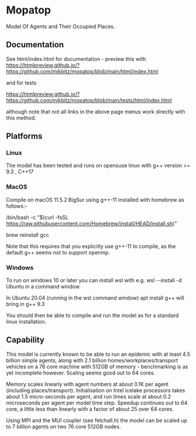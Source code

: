 # Mopatop
Model Of Agents and Their Occupied Places.
## Documentation
See html/index.html for documentation - preview this with
https://htmlpreview.github.io/?https://github.com/mikbitz/mopatop/blob/main/html/index.html

and for tests

https://htmlpreview.github.io/?https://github.com/mikbitz/mopatop/blob/main/tests/html/index.html

although note that not all links in the above page menus work directly with this method.

## Platforms
### Linux
The model has been tested and runs on opensuse linux with g++ version >= 9.3 , C++17

### MacOS
Compile on macOS 11.5.2 BigSur using g++-11 installed with homebrew as follows:-

/bin/bash -c "$(curl -fsSL https://raw.githubusercontent.com/Homebrew/install/HEAD/install.sh)"

brew reinstall gcc

Note that this requires that you explicitly use g++-11 to compile, as the default g++ seems not to support openmp.

### Windows
To run on windows 10 or later you can install wsl with e.g. wsl --install -d Ubuntu in a command window.

In Ubuntu 20.04 (running in the wsl command window) apt install g++ will bring in g++ 9.3 

You should then be able to compile and run the model as for a standard linux installation.

## Capability

This model is currently known to be able to run an epidemic with at least 4.5 billion simple agents, along with 2.1 billion
homes/workplaces/transport vehicles on a 76 core machine with 512GB of memory - benchmarking is as yet incomplete however. Scaling seems good out to 64 cores.

Memory scales linearly with agent numbers at about 0.1K per agent (including places/transport). Initialisation on Intel icelake processors takes about 1.5 micro-seconds per agent,
and run times scale at about 0.2 microseconds per agent per model time step. Speedup continues out to 64 core, a little less than linearly with a factor of about 25 over 64 cores.

Using MPI and the MUI coupler (see fetchall.h) the model can be scaled up to 7 billion agents on two 76 core 512GB nodes.
